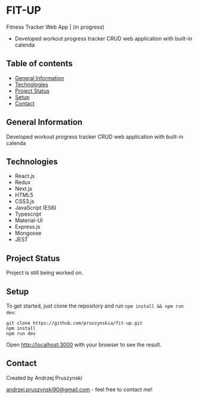 # FIT-UP
Fitness Tracker Web App | (in progress)
- Developed workout progress tracker CRUD web application with built-in calenda

## Table of contents
* [General Information](#general-information)
* [Technologies](#technologies)
* [Project Status](#project-status)
* [Setup](#setup)
* [Contact](#contact)

## General Information
Developed workout progress tracker CRUD web application with built-in calenda

## Technologies
- React.js
- Redux
- Next.js
- HTML5
- CSS3.js
- JavaScript (ES6)
- Typescript
- Material-UI
- Express.js
- Mongoose
- JEST

## Project Status
Project is still being worked on.

## Setup
To get started, just clone the repository and run `npm install && npm run dev`:

    git clone https://github.com/pruszynskia/fit-up.git
    npm install
    npm run dev
Open [http://localhost:3000](http://localhost:3000) with your browser to see the result.

## Contact
Created by Andrzej Pruszynski <br />

<a href="mailto:andrzej.pruszynski90@gmail.com">andrzej.pruszynski90@gmail.com</a> - feel free to contact me!
